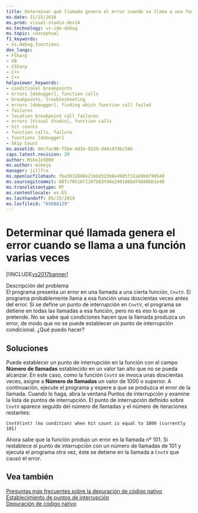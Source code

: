 ```yaml
---
title: Determinar qué llamada genera el error cuando se llama a una función varias veces | Microsoft Docs
ms.date: 11/15/2016
ms.prod: visual-studio-dev14
ms.technology: vs-ide-debug
ms.topic: conceptual
f1_keywords:
- vs.debug.functions
dev_langs:
- FSharp
- VB
- CSharp
- C++
- C++
helpviewer_keywords:
- conditional breakpoints
- errors [debugger], function calls
- breakpoints, troubleshooting
- errors [debugger], finding which function call failed
- failures
- location breakpoint call failures
- errors [Visual Studio], function calls
- hit counts
- function calls, failure
- functions [debugger]
- Skip Count
ms.assetid: 66cfac86-f5be-4d3a-9329-d44cd74bc586
caps.latest.revision: 20
author: MikeJo5000
ms.author: mikejo
manager: jillfra
ms.openlocfilehash: fba5032860e21bbd323b8e49d5f32ab9b6f90540
ms.sourcegitcommit: 08fc78516f1107b83f46e2401888df4868bb1e40
ms.translationtype: MT
ms.contentlocale: es-ES
ms.lasthandoff: 05/15/2019
ms.locfileid: "65688129"
---
```

# <a name="when-calling-a-function-hundreds-of-times-how-do-i-know-which-call-failed"></a>Determinar qué llamada genera el error cuando se llama a una función varias veces
[!INCLUDE[vs2017banner](../includes/vs2017banner.md)]

Descripción del problema  
 El programa presenta un error en una llamada a una cierta función, `CnvtV`. El programa probablemente llama a esa función unas doscientas veces antes del error. Si se define un punto de interrupción en `CnvtV`, el programa se detiene en todas las llamadas a esa función, pero no es eso lo que se pretende. No se sabe qué condiciones hacen que la llamada produzca un error, de modo que no se puede establecer un punto de interrupción condicional. ¿Qué puedo hacer?  
  
## <a name="solution"></a>Soluciones  
 Puede establecer un punto de interrupción en la función con el campo **Número de llamadas** establecido en un valor tan alto que no se pueda alcanzar. En este caso, como la función `CnvtV` se invoca unas doscientas veces, asigne a **Número de llamadas** un valor de 1000 o superior. A continuación, ejecute el programa y espere a que se produzca el error de la llamada. Cuando lo haga, abra la ventana Puntos de interrupción y examine la lista de puntos de interrupción. El punto de interrupción definido sobre `CnvtV` aparece seguido del número de llamadas y el número de iteraciones restantes:  
  
```  
CnvtV(int) (no condition) when hit count is equal to 1000 (currently 101)  
```  
  
 Ahora sabe que la función produjo un error en la llamada nº 101. Si restablece el punto de interrupción con un número de llamadas de 101 y ejecuta el programa otra vez, éste se detiene en la llamada a `CnvtV` que causó el error.  
  
## <a name="see-also"></a>Vea también  
 [Preguntas más frecuentes sobre la depuración de código nativo](../debugger/debugging-native-code-faqs.md)   
 [Establecimiento de puntos de interrupción](https://msdn.microsoft.com/fe4eedc1-71aa-4928-962f-0912c334d583)   
 [Depuración de código nativo](../debugger/debugging-native-code.md)
